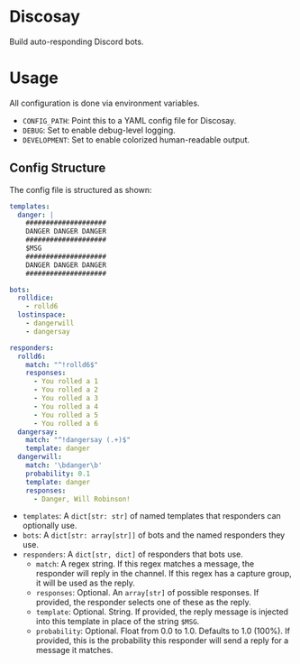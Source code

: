 # Discosay

Build auto-responding Discord bots.

# Usage

All configuration is done via environment variables.

* `CONFIG_PATH`: Point this to a YAML config file for Discosay.
* `DEBUG`: Set to enable debug-level logging.
* `DEVELOPMENT`: Set to enable colorized human-readable output.

## Config Structure

The config file is structured as shown:

```yaml
templates:
  danger: |
    ####################
    DANGER DANGER DANGER
    ####################
    $MSG
    ####################
    DANGER DANGER DANGER
    ####################

bots:
  rolldice:
    - rolld6
  lostinspace:
    - dangerwill
    - dangersay

responders:
  rolld6:
    match: "^!rolld6$"
    responses:
      - You rolled a 1
      - You rolled a 2
      - You rolled a 3
      - You rolled a 4
      - You rolled a 5
      - You rolled a 6
  dangersay:
    match: "^!dangersay (.+)$"
    template: danger
  dangerwill:
    match: '\bdanger\b'
    probability: 0.1
    template: danger
    responses:
      - Danger, Will Robinson!
```

* `templates`: A `dict[str: str]` of named templates that responders can optionally use.
* `bots`: A `dict[str: array[str]]` of bots and the named responders they use.
* `responders`: A `dict[str, dict]` of responders that bots use.
  * `match`: A regex string. If this regex matches a message, the responder will reply in the channel. If this regex has a capture group, it will be used as the reply.
  * `responses`: Optional. An `array[str]` of possible responses. If provided, the responder selects one of these as the reply.
  * `template`: Optional. String. If provided, the reply message is injected into this template in place of the string `$MSG`.
  * `probability`: Optional. Float from 0.0 to 1.0. Defaults to 1.0 (100%). If provided, this is the probability this responder will send a reply for a message it matches.
